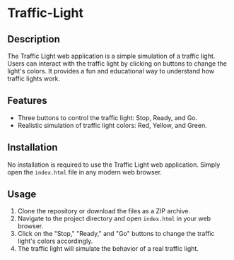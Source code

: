 # Traffic-Light

## Description

The Traffic Light web application is a simple simulation of a traffic light. Users can interact with the traffic light by clicking on buttons to change the light's colors. It provides a fun and educational way to understand how traffic lights work.


## Features

- Three buttons to control the traffic light: Stop, Ready, and Go.
- Realistic simulation of traffic light colors: Red, Yellow, and Green.

## Installation

No installation is required to use the Traffic Light web application. Simply open the `index.html` file in any modern web browser.

## Usage

1. Clone the repository or download the files as a ZIP archive.
2. Navigate to the project directory and open `index.html` in your web browser.
3. Click on the "Stop," "Ready," and "Go" buttons to change the traffic light's colors accordingly.
4. The traffic light will simulate the behavior of a real traffic light.

